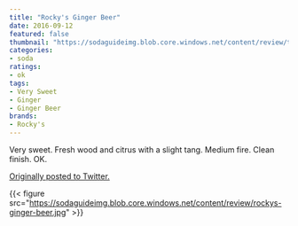 ```yaml
---
title: "Rocky's Ginger Beer"
date: 2016-09-12
featured: false
thumbnail: "https://sodaguideimg.blob.core.windows.net/content/review/thumbs/rockys-ginger-beer.jpg"
categories:
- soda
ratings:
- ok
tags:
- Very Sweet
- Ginger
- Ginger Beer
brands:
- Rocky's
---
```


Very sweet. Fresh wood and citrus with a slight tang. Medium fire. Clean finish. OK.

[Originally posted to Twitter.](https://twitter.com/Cavorter/status/775383794354384896)

{{< figure src="https://sodaguideimg.blob.core.windows.net/content/review/rockys-ginger-beer.jpg" >}}

